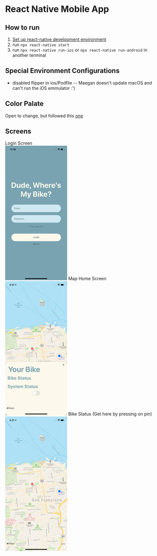 # React Native Mobile App 
## How to run
1. [Set up react-native development environment](https://reactnative.dev/docs/environment-setup)
2. run `npx react-native start`
3. run `npx react-native run-ios` or `npx react-native run-android` in another terminal
## Special Environment Configurations
* disabled flipper in ios/Podfile -- Maegan doesn't update macOS and can't run the iOS emmulator :')
## Color Palate 
   Open to change, but followed this [one](https://colorhunt.co/palette/226680)
## Screens
   Login Screen
   <br/>
   <img src="screenshots/login.png" alt="login" width="200"/>
   Map Home Screen
   <br/>
   <img src="screenshots/map.png" alt="login" width="200"/>
   Bike Status (Get here by pressing on pin)
   <br/>
   <img src="screenshots/status.png" alt="login" width="200"/>